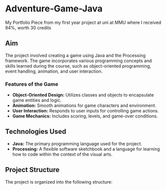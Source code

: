 # Adventure-Game-Java
My Portfolio Piece from my first year project at uni at MMU where I received 94%, worth 30 credits

## Aim
The project involved creating a game using Java and the Processing framework. The game incorporates various programming concepts and skills learned during the course, such as object-oriented programming, event handling, animation, and user interaction.

### Features of the Game

- **Object-Oriented Design:** Utilizes classes and objects to encapsulate game entities and logic.
- **Animation:** Smooth animations for game characters and environment.
- **User Interaction:** Responds to user inputs for controlling game actions.
- **Game Mechanics:** Includes scoring, levels, and game-over conditions.


## Technologies Used

- **Java:** The primary programming language used for the project.
- **Processing:** A flexible software sketchbook and a language for learning how to code within the context of the visual arts.

## Project Structure

The project is organized into the following structure:
